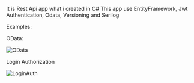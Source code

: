 It is Rest Api app what i created in C#
This app use EntityFramework, Jwt Authentication, Odata, Versioning and Serilog

Examples:

OData:

![OData](https://github.com/user-attachments/assets/42cc391e-ca04-4f40-b63b-6872695d1541)


Login Authorization


![LoginAuth](https://github.com/user-attachments/assets/feaf4276-2fc2-4aaf-86d0-abe5b21b76ca)
